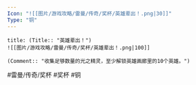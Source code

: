 ```yaml
---
Icon: "![[图片/游戏攻略/雷曼/传奇/奖杯/英雄辈出！.png|30]]"
Type: "铜"
---
```

```ad-common-bronze-trophy
title: (Title:: "英雄辈出！")
![[图片/游戏攻略/雷曼/传奇/奖杯/英雄辈出！.png|100]]

(Comment:: "收集足够数量的光之精灵，至少解锁英雄画廊里的10个英雄。")
```

#雷曼/传奇/奖杯 #奖杯 #铜
